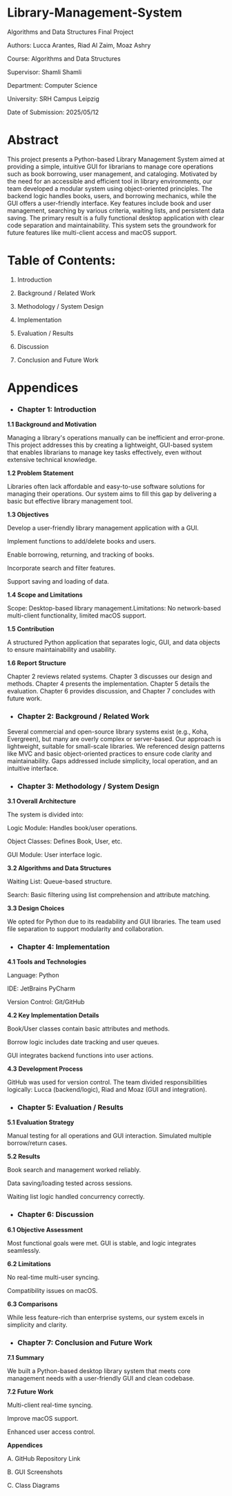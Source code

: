 # Library-Management-System
Algorithms and Data Structures Final Project


Authors: Lucca Arantes, Riad Al Zaim, Moaz Ashry

Course: Algorithms and Data Structures

Supervisor: Shamli Shamli

Department: Computer Science

University: SRH Campus Leipzig

Date of Submission: 2025/05/12

# Abstract

This project presents a Python-based Library Management System aimed at providing a simple, intuitive GUI for librarians to manage core operations such as book borrowing, user management, and cataloging. Motivated by the need for an accessible and efficient tool in library environments, our team developed a modular system using object-oriented principles. The backend logic handles books, users, and borrowing mechanics, while the GUI offers a user-friendly interface. Key features include book and user management, searching by various criteria, waiting lists, and persistent data saving. The primary result is a fully functional desktop application with clear code separation and maintainability. This system sets the groundwork for future features like multi-client access and macOS support.

# Table of Contents:

1. Introduction

2. Background / Related Work

3. Methodology / System Design

4. Implementation

5. Evaluation / Results

6. Discussion

7. Conclusion and Future Work

# Appendices

- ### **Chapter 1: Introduction**

**1.1 Background and Motivation**

Managing a library's operations manually can be inefficient and error-prone. This project addresses this by creating a lightweight, GUI-based system that enables librarians to manage key tasks effectively, even without extensive technical knowledge.

**1.2 Problem Statement**

Libraries often lack affordable and easy-to-use software solutions for managing their operations. Our system aims to fill this gap by delivering a basic but effective library management tool.

**1.3 Objectives**

Develop a user-friendly library management application with a GUI.

Implement functions to add/delete books and users.

Enable borrowing, returning, and tracking of books.

Incorporate search and filter features.

Support saving and loading of data.

**1.4 Scope and Limitations**

Scope: Desktop-based library management.Limitations: No network-based multi-client functionality, limited macOS support.

**1.5 Contribution**

A structured Python application that separates logic, GUI, and data objects to ensure maintainability and usability.

**1.6 Report Structure**

Chapter 2 reviews related systems. Chapter 3 discusses our design and methods. Chapter 4 presents the implementation. Chapter 5 details the evaluation. Chapter 6 provides discussion, and Chapter 7 concludes with future work.

- ### **Chapter 2: Background / Related Work**

Several commercial and open-source library systems exist (e.g., Koha, Evergreen), but many are overly complex or server-based. Our approach is lightweight, suitable for small-scale libraries. We referenced design patterns like MVC and basic object-oriented practices to ensure code clarity and maintainability. Gaps addressed include simplicity, local operation, and an intuitive interface.

- ### **Chapter 3: Methodology / System Design**

**3.1 Overall Architecture**

The system is divided into:

Logic Module: Handles book/user operations.

Object Classes: Defines Book, User, etc.

GUI Module: User interface logic.

**3.2 Algorithms and Data Structures**

Waiting List: Queue-based structure.

Search: Basic filtering using list comprehension and attribute matching.

**3.3 Design Choices**

We opted for Python due to its readability and GUI libraries. The team used file separation to support modularity and collaboration.

- ### **Chapter 4: Implementation**

**4.1 Tools and Technologies**

Language: Python

IDE: JetBrains PyCharm

Version Control: Git/GitHub

**4.2 Key Implementation Details**

Book/User classes contain basic attributes and methods.

Borrow logic includes date tracking and user queues.

GUI integrates backend functions into user actions.

**4.3 Development Process**

GitHub was used for version control. The team divided responsibilities logically: Lucca (backend/logic), Riad and Moaz (GUI and integration).

- ### Chapter 5: Evaluation / Results
**5.1 Evaluation Strategy**

Manual testing for all operations and GUI interaction. Simulated multiple borrow/return cases.

**5.2 Results**

Book search and management worked reliably.

Data saving/loading tested across sessions.

Waiting list logic handled concurrency correctly.


- ### **Chapter 6: Discussion**

**6.1 Objective Assessment**

Most functional goals were met. GUI is stable, and logic integrates seamlessly.

**6.2 Limitations**

No real-time multi-user syncing.

Compatibility issues on macOS.

**6.3 Comparisons**

While less feature-rich than enterprise systems, our system excels in simplicity and clarity.

- ### **Chapter 7: Conclusion and Future Work**

**7.1 Summary**

We built a Python-based desktop library system that meets core management needs with a user-friendly GUI and clean codebase.

**7.2 Future Work**

Multi-client real-time syncing.

Improve macOS support.

Enhanced user access control.

**Appendices**

A. GitHub Repository Link

B. GUI Screenshots

C. Class Diagrams

